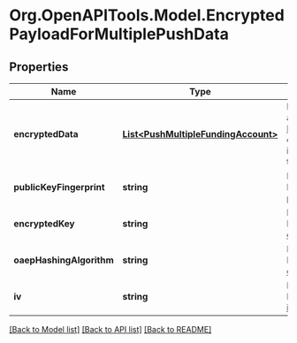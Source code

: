 # Org.OpenAPITools.Model.EncryptedPayloadForMultiplePushData

## Properties

Name | Type | Description | Notes
------------ | ------------- | ------------- | -------------
**encryptedData** | [**List&lt;PushMultipleFundingAccount&gt;**](PushMultipleFundingAccount.md) | Encrypted object containing array of [Push Multiple Funding Account](https://developer.mastercard.com/mdes-token-connect/documentation/api-reference/api-reference/#push-multiple-funding-account) objects containing the account information to be pushed by the Issuer.  | 
**publicKeyFingerprint** | **string** | Refer to Breaking the Encrypted Payload Down &gt; [publicKeyFingerprint](https://developer.mastercard.com/platform/documentation/security-and-authentication/securing-sensitive-data-using-payload-encryption/#breaking-the-encrypted-payload-down) | 
**encryptedKey** | **string** | Refer to Breaking the Encrypted Payload Down &gt; [encryptedKey](https://developer.mastercard.com/platform/documentation/security-and-authentication/securing-sensitive-data-using-payload-encryption/#breaking-the-encrypted-payload-down) | 
**oaepHashingAlgorithm** | **string** | Refer to Breaking the Encrypted Payload Down &gt; [oaepPaddingDigestAlgorithm](https://developer.mastercard.com/platform/documentation/security-and-authentication/securing-sensitive-data-using-payload-encryption/#breaking-the-encrypted-payload-down) | [optional] 
**iv** | **string** | Refer to Breaking the Encrypted Payload Down &gt; [iv](https://developer.mastercard.com/platform/documentation/security-and-authentication/securing-sensitive-data-using-payload-encryption/#breaking-the-encrypted-payload-down) | [optional] 

[[Back to Model list]](../README.md#documentation-for-models) [[Back to API list]](../README.md#documentation-for-api-endpoints) [[Back to README]](../README.md)

